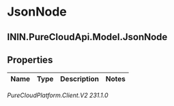 # JsonNode

## ININ.PureCloudApi.Model.JsonNode

## Properties

|Name | Type | Description | Notes|
|------------ | ------------- | ------------- | -------------|



_PureCloudPlatform.Client.V2 231.1.0_
